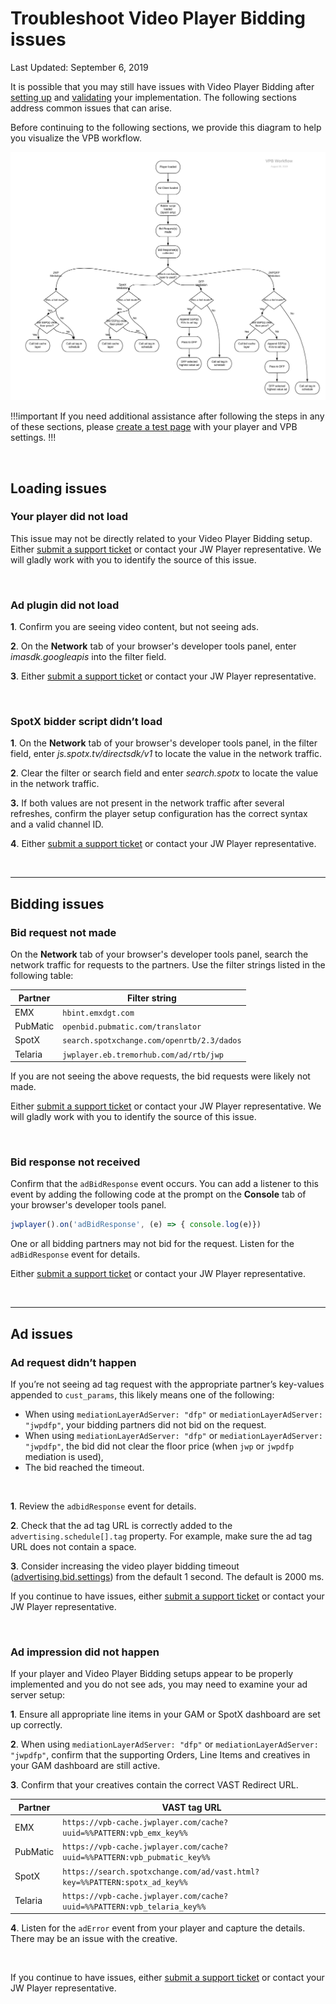 # Troubleshoot Video Player Bidding issues

Last Updated: September 6, 2019

It is possible that you may still have issues with Video Player Bidding after [setting up](../../advertising/set-up-video-player-bidding) and [validating](../../advertising/validate-your-video-player-bidding-implementation) your implementation. The following sections address common issues that can arise.

Before continuing to the following sections, we provide this diagram to help you visualize the VPB workflow.

![](../img/vpb/vpb-workflow.png)

!!!important
If you need additional assistance after following the steps in any of these sections, please <a href="https://support.jwplayer.com/articles/how-to-create-a-reproduction-page" target="_blank">create a test page</a> with your player and VPB settings.
!!!

<br />

## Loading issues

### Your player did not load

This issue may not be directly related to your Video Player Bidding setup. Either <a href="https://support.jwplayer.com/submit-support-case" target="_blank">submit a support ticket</a> or contact your JW Player representative. We will gladly work with you to identify the source of this issue.

<br />

### Ad plugin did not load

**1**. Confirm you are seeing video content, but not seeing ads.

**2**. On the **Network** tab of your browser's developer tools panel, enter *imasdk.googleapis* into the filter field.

**3**. Either <a href="https://support.jwplayer.com/submit-support-case" target="_blank">submit a support ticket</a> or contact your JW Player representative.

<br />

### SpotX bidder script didn’t load

**1**. On the **Network** tab of your browser's developer tools panel, in the filter field, enter *js.spotx.tv/directsdk/v1* to locate the value in the network traffic.

**2**. Clear the filter or search field and enter *search.spotx* to locate the value in the network traffic.

**3.** If both values are not present in the network traffic after several refreshes, confirm the player setup configuration has the correct syntax and a valid channel ID.

**4**. Either <a href="https://support.jwplayer.com/submit-support-case" target="_blank">submit a support ticket</a> or contact your JW Player representative.

<br />
<hr />

## Bidding issues

### Bid request not made

On the **Network** tab of your browser's developer tools panel, search the network traffic for requests to the partners. Use the filter strings listed in the following table:

| Partner | Filter string |
| --- | --- |
| EMX | `hbint.emxdgt.com` |
| PubMatic | `openbid.pubmatic.com/translator` |
| SpotX | `search.spotxchange.com/openrtb/2.3/dados` |
| Telaria | `jwplayer.eb.tremorhub.com/ad/rtb/jwp` |

If you are not seeing the above requests, the bid requests were likely not made.

Either <a href="https://support.jwplayer.com/submit-support-case" target="_blank">submit a support ticket</a> or contact your JW Player representative. We will gladly work with you to identify the source of this issue.

<br />

### Bid response not received

Confirm that the `adBidResponse` event occurs. You can add a listener to this event by adding the following code at the prompt on the **Console** tab of your browser's developer tools panel.

```javascript
jwplayer().on('adBidResponse', (e) => { console.log(e)})
```

One or all bidding partners may not bid for the request. Listen for the `adBidResponse` event for details.

Either <a href="https://support.jwplayer.com/submit-support-case" target="_blank">submit a support ticket</a> or contact your JW Player representative.

<br />
<hr />

## Ad issues

### Ad request didn’t happen
If you’re not seeing ad tag request with the appropriate partner’s key-values appended to `cust_params`, this likely means one of the following: 

* When using `mediationLayerAdServer: "dfp"` or `mediationLayerAdServer: "jwpdfp"`, your bidding partners did not bid on the request.
* When using `mediationLayerAdServer: "dfp"` or `mediationLayerAdServer: "jwpdfp"`, the bid did not clear the floor price (when `jwp` or `jwpdfp` mediation is used),
* The bid reached the timeout. 

<br />

**1**. Review the `adbidResponse` event for details.

**2**. Check that the ad tag URL is correctly added to the `advertising.schedule[].tag` property. For example, make sure the ad tag URL does not contain a space.

**3**. Consider increasing the video player bidding timeout ([advertising.bid.settings](../../customization/configuration-reference/#advertising-bids-settings)) from the default 1 second. The default is 2000 ms.

If you continue to have issues, either <a href="https://support.jwplayer.com/submit-support-case" target="_blank">submit a support ticket</a> or contact your JW Player representative.

<br />

### Ad impression did not happen
If your player and Video Player Bidding setups appear to be properly implemented and you do not see ads, you may need to examine your ad server setup:

**1**. Ensure all appropriate line items in your GAM or SpotX dashboard are set up correctly.

**2**. When using `mediationLayerAdServer: "dfp"` or `mediationLayerAdServer: "jwpdfp"`, confirm that the supporting Orders, Line Items and creatives in your GAM dashboard are still active. 

**3**. Confirm that your creatives contain the correct VAST Redirect URL.

| Partner | VAST tag URL |
| --- | --- |
| EMX | `https://vpb-cache.jwplayer.com/cache?uuid=%%PATTERN:vpb_emx_key%%` |
| PubMatic | `https://vpb-cache.jwplayer.com/cache?uuid=%%PATTERN:vpb_pubmatic_key%%` |
| SpotX | `https://search.spotxchange.com/ad/vast.html?key=%%PATTERN:spotx_ad_key%%` |
| Telaria | `https://vpb-cache.jwplayer.com/cache?uuid=%%PATTERN:vpb_telaria_key%%`|

**4**. Listen for the `adError` event from your player and capture the details. There may be an issue with the creative.

<br />

If you continue to have issues, either <a href="https://support.jwplayer.com/submit-support-case" target="_blank">submit a support ticket</a> or contact your JW Player representative.